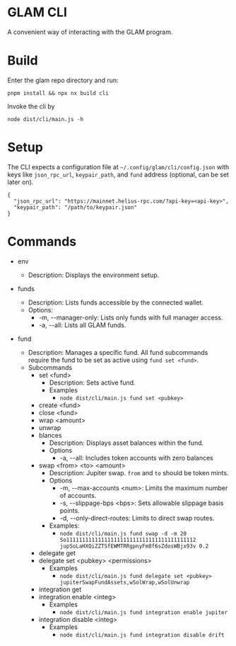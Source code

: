 # GLAM CLI

A convenient way of interacting with the GLAM program.

# Build

Enter the glam repo directory and run:

```
pnpm install && npx nx build cli
```

Invoke the cli by

```
node dist/cli/main.js -h
```

# Setup

The CLI expects a configuration file at `~/.config/glam/cli/config.json` with keys like `json_rpc_url`, `keypair_path`, and `fund` address (optional, can be set later on).

```
{
  "json_rpc_url": "https://mainnet.helius-rpc.com/?api-key=<api-key>",
  "keypair_path": "/path/to/keypair.json"
}
```

# Commands

- env

  - Description: Displays the environment setup.

- funds

  - Description: Lists funds accessible by the connected wallet.
  - Options:
    - -m, --manager-only: Lists only funds with full manager access.
    - -a, --all: Lists all GLAM funds.

- fund
  - Description: Manages a specific fund. All fund subcommands require the fund to be set as active using `fund set <fund>`.
  - Subcommands
    - set \<fund>
      - Description: Sets active fund.
      - Examples
        - `node dist/cli/main.js fund set <pubkey>`
    - create \<fund>
    - close \<fund>
    - wrap \<amount>
    - unwrap
    - blances
      - Description: Displays asset balances within the fund.
      - Options
        - -a, --all: Includes token accounts with zero balances
    - swap \<from> \<to> \<amount>
      - Description: Jupiter swap. `from` and `to` should be token mints.
      - Options
        - -m, --max-accounts \<num>: Limits the maximum number of accounts.
        - -s, --slippage-bps \<bps>: Sets allowable slippage basis points.
        - -d, --only-direct-routes: Limits to direct swap routes.
      - Examples:
        - `node dist/cli/main.js fund swap -d -m 20 So11111111111111111111111111111111111111112 jupSoLaHXQiZZTSfEWMTRRgpnyFm8f6sZdosWBjx93v 0.2`
    - delegate get
    - delegate set \<pubkey> \<permissions>
      - Examples
        - `node dist/cli/main.js fund delegate set <pubkey> jupiterSwapFundAssets,wSolWrap,wSolUnwrap`
    - integration get
    - integration enable \<integ>
      - Examples
        - `node dist/cli/main.js fund integration enable jupiter`
    - integration disable \<integ>
      - Examples
        - `node dist/cli/main.js fund integration disable drift`
